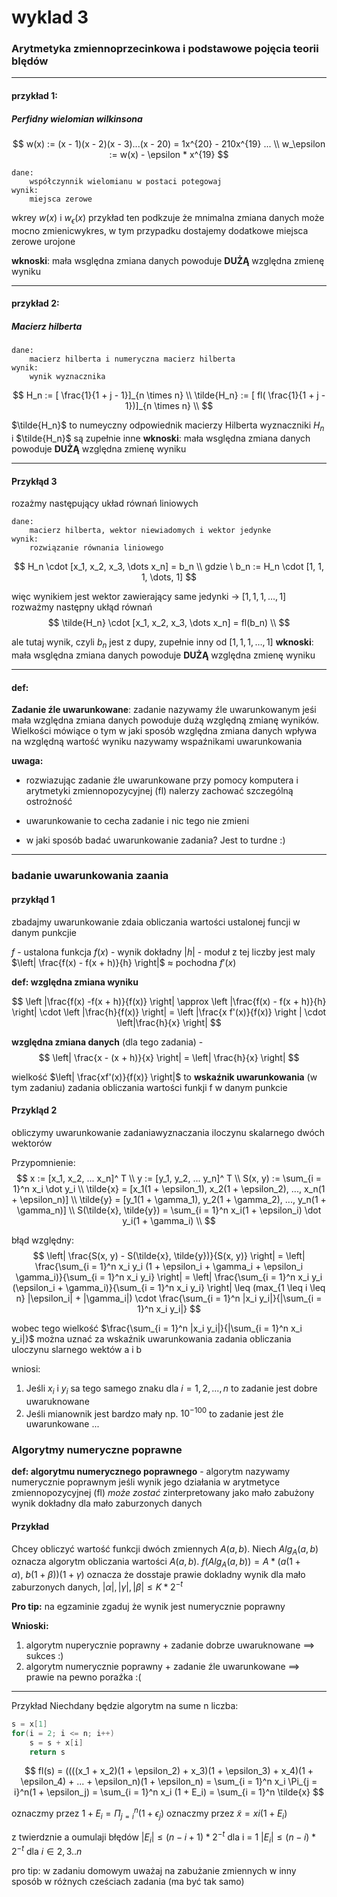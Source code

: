 # wyklad 3
### Arytmetyka zmiennoprzecinkowa i podstawowe pojęcia teorii blędów 

---

#### przykład 1:
##### Perfidny wielomian wilkinsona
$$
    w(x) := (x - 1)(x - 2)(x - 3)...(x - 20) = 1x^{20} - 210x^{19} ... \\
    w_\epsilon := w(x) - \epsilon * x^{19}
$$
```
dane: 
    współczynnik wielomianu w postaci potegowaj
wynik:
    miejsca zerowe
```
wkrey $w(x)$ i $w_\epsilon(x)$ przykład ten podkzuje że mnimalna zmiana danych może mocno zmienicwykres, w tym przypadku dostajemy dodatkowe miejsca zerowe urojone 

**wknoski**: mała wsględna zmiana danych powoduje **DUŻĄ** względna zmienę wyniku

---

#### przykład 2:
##### Macierz hilberta
```
dane: 
    macierz hilberta i numeryczna macierz hilberta
wynik:
    wynik wyznacznika
```

$$
H_n := [ \frac{1}{1 + j - 1}]_{n \times n} \\
\tilde{H_n} := [ fl( \frac{1}{1 + j - 1})]_{n \times n} \\
$$

$\tilde{H_n}$ to numeyczny odpowiednik macierzy Hilberta
wyznaczniki $H_n$ i $\tilde{H_n}$ są zupełnie inne 
**wknoski**: mała wsględna zmiana danych powoduje **DUŻĄ** względna zmienę wyniku

---

#### Przykłąd 3

rozażmy następujący układ równań liniowych
```
dane:
    macierz hilberta, wektor niewiadomych i wektor jedynke
wynik: 
    rozwiązanie równania liniowego
```
$$
 H_n \cdot [x_1, x_2, x_3, \dots x_n] = b_n \\
 gdzie \ b_n := H_n \cdot [1, 1, 1, \dots, 1]
$$

więc wynikiem jest wektor zawierający same jedynki -> $[1, 1, 1, \dots, 1]$
rozważmy następny ukłąd równań 
$$
\tilde{H_n} \cdot [x_1, x_2, x_3, \dots x_n] = fl(b_n) \\
$$

ale tutaj wynik, czyli $b_n$ jest z dupy, zupełnie inny od $[1, 1, 1, \dots, 1]$
**wknoski**: mała wsględna zmiana danych powoduje **DUŻĄ** względna zmienę wyniku

---

#### def:
**Zadanie źle uwarunkowane**: zadanie nazywamy źle uwarunkowanym jeśi mała względna zmiana danych powoduje dużą względną zmianę wyników. Wielkości mówiące o tym w jaki sposób względna zmiana danych wpływa na względną wartość wyniku nazywamy wspaźnikami uwarunkowania 

**uwaga:**
* rozwiazując zadanie źle uwarunkowane przy pomocy komputera i arytmetyki zmiennopozycyjnej (fl) nalerzy zachować szczególną ostrożność 

* uwarunkowanie to cecha zadanie i nic tego nie zmieni

* w jaki sposób badać uwarunkowanie zadania? Jest to turdne :)

---

### badanie uwarunkowania zaania

#### przykłąd 1
zbadajmy uwarunkowanie zdaia obliczania wartości ustalonej funcji w danym punkcjie 

$f$ - ustalona funkcja
$f(x)$ - wynik dokładny
$|h|$ - moduł z tej liczby jest maly
$\left| \frac{f(x) - f(x + h)}{h} \right|$ $\approx$ pochodna $f'(x)$

**def: względna zmiana wyniku**

$$
\left |\frac{f(x) -f(x + h)}{f(x)} \right| \approx \left |\frac{f(x) - f(x + h)}{h} \right| \cdot \left |\frac{h}{f(x)} \right| = \left |\frac{x f'(x)}{f(x)} \right | \cdot \left|\frac{h}{x} \right|
$$

**względna zmiana danych** (dla tego zadania) - 
$$
\left| \frac{x - (x + h)}{x} \right| = \left| \frac{h}{x} \right|
$$

wielkość $\left| \frac{xf'(x)}{f(x)} \right|$ to **wskaźnik uwarunkowania** (w tym zadaniu)  zadania obliczania wartości funkji f w danym punkcie



#### Przykląd 2
obliczymy uwarunkowanie zadaniawyznaczania iloczynu skalarnego dwóch wektorów 

Przypomnienie:
$$
x := [x_1, x_2, ... x_n]^ T \\
y := [y_1, y_2, ... y_n]^ T \\
S(x, y) := \sum_{i = 1}^n x_i \dot y_i \\
\tilde{x} = [x_1(1 + \epsilon_1), x_2(1 + \epsilon_2), ..., x_n(1 + \epsilon_n)] \\
\tilde{y} = [y_1(1 + \gamma_1), y_2(1 + \gamma_2), ..., y_n(1 + \gamma_n)] \\
S(\tilde{x}, \tilde{y}) = \sum_{i = 1}^n x_i(1 + \epsilon_i) \dot y_i(1 + \gamma_i) \\
$$

błąd względny:
$$
\left| \frac{S(x, y) - S(\tilde{x}, \tilde{y})}{S(x, y)} \right| = \left| \frac{\sum_{i = 1}^n x_i y_i (1 + \epsilon_i + \gamma_i + \epsilon_i \gamma_i)}{\sum_{i = 1}^n x_i y_i} \right| = \left| \frac{\sum_{i = 1}^n x_i y_i (\epsilon_i + \gamma_i)}{\sum_{i = 1}^n x_i y_i} \right| \leq (max_{1 \leq i \leq n} |\epsilon_i| + |\gamma_i|) \cdot \frac{\sum_{i = 1}^n |x_i y_i|}{|\sum_{i = 1}^n x_i y_i|}
$$

wobec tego wielkość $\frac{\sum_{i = 1}^n |x_i y_i|}{|\sum_{i = 1}^n x_i y_i|}$ można uznać za wskaźnik uwarunkowania zadania obliczania uloczynu slarnego wektów a i b

wniosi:
1. Jeśli $x_i$ i $y_i$ sa tego samego znaku dla $i = 1, 2, ..., n$ to zadanie jest dobre uwaruknowane
2. Jeśli mianownik jest bardzo mały np. $10^{-100}$ to zadanie jest źle uwarunkowane
...


### Algorytmy numeryczne poprawne
**def: algorytmu numerycznego poprawnego** - algorytm nazywamy numerycznie poprawnym jeśli wynik jego działania w arytmetyce zmiennopozycyjnej (fl) *może zostać* zinterpretowany jako mało zabużony wynik dokładny dla mało zaburzonych danych 

#### Przykład
Chcey obliczyć wartość funkcji dwóch zmiennych $A(a, b)$. Niech $Alg_A(a, b)$ oznacza algorytm obliczania wartości $A(a, b)$. $f(Alg_A(a, b)) = A*(a(1 + \alpha),\ b(1 + \beta))(1 + \gamma)$ oznacza że dosstaje prawie dokladny wynik dla mało zaburzonych danych, $|\alpha|, |\gamma|, |\beta| \leq K * 2 ^{-t}$ 

**Pro tip:** na egzaminie zgaduj że wynik jest numerycznie poprawny

**Wnioski:**
1. algorytm nuperycznie poprawny + zadanie dobrze uwaruknowane $\implies$ sukces :)
2. algorytm numerycznie poprawny + zadanie źle uwarunkowane $\implies$ prawie na pewno poraźka :(


----

Przykład
Niechdany będzie algorytm na sume n liczba:
```c++
s = x[1]
for(i = 2; i <= n; i++)
    s = s + x[i]
    return s
```
$$
fl(s) = ((((x_1 + x_2)(1 + \epsilon_2) + x_3)(1 + \epsilon_3) + x_4)(1 + \epsilon_4) + ... + \epsilon_n)(1 + \epsilon_n) =  \sum_{i = 1}^n x_i \Pi_{j = i}^n(1 + \epsilon_j) = \sum_{i = 1}^n x_i (1 + E_i) = \sum_{i = 1}^n \tilde{x}
$$

oznaczmy przez $1 + E_i = \Pi_{j = i}^n(1 + \epsilon_j)$
oznaczmy przez $\tilde{x} = xi(1 + E_i)$

z twierdznie a oumulaji błędów 
$|E_i| \leq (n - i + 1) * 2^{-t}$ dla i = 1
$|E_i| \leq (n - i) * 2^{-t}$ dla $i \in {2, 3.. n}$

pro tip: w zadaniu domowym uważaj na zabużanie zmiennych w inny sposób w różnych cześciach zadania (ma być tak samo)
    